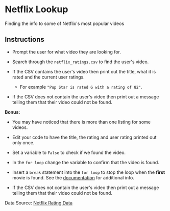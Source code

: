 # Netflix Lookup

Finding the info to some of Netflix's most popular videos

## Instructions

* Prompt the user for what video they are looking for.

* Search through the `netflix_ratings.csv` to find the user's video.

* If the CSV contains the user's video then print out the title, what it is rated and the current user ratings.

  * For example `"Pup Star is rated G with a rating of 82"`.

* If the CSV does not contain the user's video then print out a message telling them that their video could not be found.

**Bonus:**

* You may have noticed that there is more than one listing for some videos.

* Edit your code to have the title, the rating and user rating printed out only once.

* Set a variable to `False` to check if we found the video.

* In the `for loop` change the variable to confirm that the video is found.

* Insert a `break` statement into the `for loop` to stop the loop when the **first** movie is found. See the [documentation](https://docs.python.org/3.6/reference/simple_stmts.html#break) for additional info.

* If the CSV does not contain the user's video then print out a message telling them that their video could not be found.

Data Source: [Netflix Rating Data](http://theconceptcenter.com/simple-research-study-netflix-shows-analysis/)
